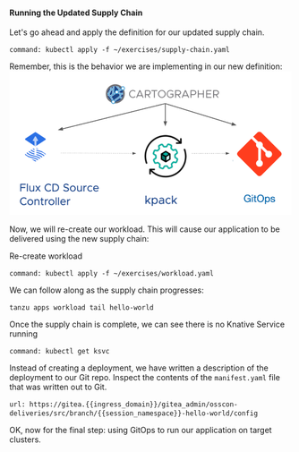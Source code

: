 #### Running the Updated Supply Chain

Let's go ahead and apply the definition for our updated supply chain.

```terminal:execute
command: kubectl apply -f ~/exercises/supply-chain.yaml
```

Remember, this is the behavior we are implementing in our new definition:
![Cartographer GitOps](images/cartographer-gitops.png)

Now, we will re-create our workload. This will cause our application to be delivered using the new supply chain:

Re-create workload
```terminal:execute
command: kubectl apply -f ~/exercises/workload.yaml
```

We can follow along as the supply chain progresses:
```terminal:execute-2
tanzu apps workload tail hello-world
```

Once the supply chain is complete, we can see there is no Knative Service running

```terminal:execute
command: kubectl get ksvc
```

Instead of creating a deployment, we have written a description of the deployment to our Git repo. Inspect the contents of the `manifest.yaml` file that was written out to Git.

```dashboard:open-url
url: https://gitea.{{ingress_domain}}/gitea_admin/osscon-deliveries/src/branch/{{session_namespace}}-hello-world/config
```

OK, now for the final step: using GitOps to run our application on target clusters.